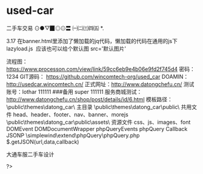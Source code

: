 # used-car
二手车交易 
⊙●▽▉◎۞〓
㈠㈡㈢㈣㈤
*.

3.17
在banner.html里添加了懒加载的jq代码，懒加载的代码在通用的js下lazyload.js
<img  class="image-item"  lazyload="true" data-original="地址" alt="">
应该也可以给个默认图 src='默认图片'

流程图：
    https://www.processon.com/view/link/59cc6eb9e4b06e9fd2f745d4
    密码：1234
GIT源码：
    https://github.com/wincomtech-org/used_car
DOAMIN：
    http://usedcar.wincomtech.cn/
正式网址：http://www.datongchefu.cn/
测试账号：lothar  111111
        ###备用   super  111111
服务商城测试：http://www.datongchefu.cn/shop/post/details/id/6.html
模板路径：
    \public\themes\datong_car\  主目录
    \public\themes\datong_car\public\  共用文件 head、header、footer、nav、banner、morejs
    \public\themes\datong_car\public\assets\  资源文件 css、js、images、font
DOMEvent DOMDocumentWrapper phpQueryEvents phpQuery Callback JSONP
    \simplewind\extend\phpQuery\phpQuery.php
        $.getJSON(url,data,callback)



大通车服二手车设计







?>